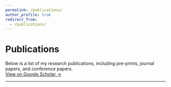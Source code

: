```yaml
---
permalink: /publications/
author_profile: true
redirect_from: 
  - /publications/
---
```




#  Publications

Below is a list of my research publications, including pre-prints, journal papers, and conference papers.  
[View on Google Scholar →](https://scholar.google.ca/citations?user=aBmmwloAAAAJ&hl=en)

---
